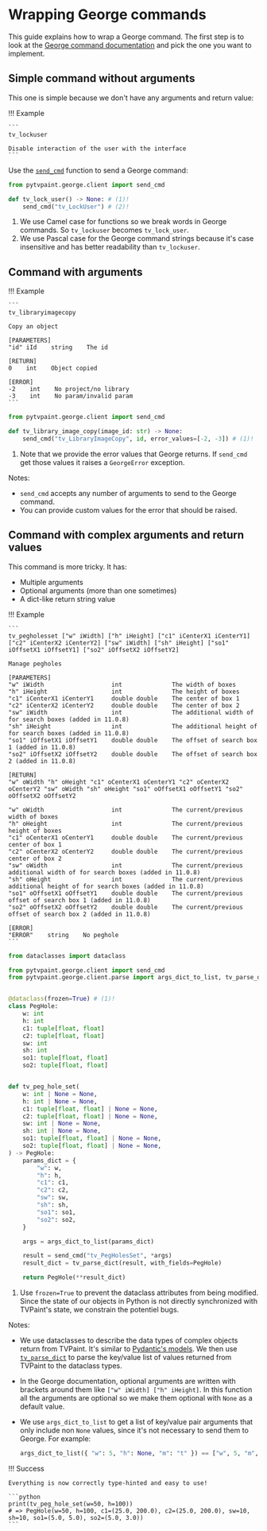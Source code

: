 # Wrapping George commands

This guide explains how to wrap a George command. The first step is to look at the [George command documentation](https://www.tvpaint.com/doc/tvpaint-animation-11/george-commands) and pick the one you want to implement.

## Simple command without arguments

This one is simple because we don't have any arguments and return value:

!!! Example

    ```
    tv_lockuser

    Disable interaction of the user with the interface
    ```

Use the [`send_cmd`](../api/client/communication.md#pytvpaint.george.client.send_cmd) function to send a George command:

```python
from pytvpaint.george.client import send_cmd

def tv_lock_user() -> None: # (1)!
    send_cmd("tv_LockUser") # (2)!
```

1. We use Camel case for functions so we break words in George commands. So `tv_lockuser` becomes `tv_lock_user`.
2. We use Pascal case for the George command strings because it's case insensitive and has better readability than `tv_lockuser`.

## Command with arguments

!!! Example

    ```
    tv_libraryimagecopy

    Copy an object

    [PARAMETERS]
    "id" iId    string    The id

    [RETURN]
    0    int    Object copied

    [ERROR]
    -2    int    No project/no library
    -3    int    No param/invalid param
    ```

```python
from pytvpaint.george.client import send_cmd

def tv_library_image_copy(image_id: str) -> None:
    send_cmd("tv_LibraryImageCopy", id, error_values=[-2, -3]) # (1)!
```

1. Note that we provide the error values that George returns. If `send_cmd` get those values it raises a `GeorgeError` exception.

Notes:

- `send_cmd` accepts any number of arguments to send to the George command.
- You can provide custom values for the error that should be raised.

## Command with complex arguments and return values

This command is more tricky. It has:

- Multiple arguments
- Optional arguments (more than one sometimes)
- A dict-like return string value

!!! Example

    ```
    tv_pegholesset ["w" iWidth] ["h" iHeight] ["c1" iCenterX1 iCenterY1] ["c2" iCenterX2 iCenterY2] ["sw" iWidth] ["sh" iHeight] ["so1" iOffsetX1 iOffsetY1] ["so2" iOffsetX2 iOffsetY2]

    Manage pegholes

    [PARAMETERS]
    "w" iWidth                   int              The width of boxes
    "h" iHeight                  int              The height of boxes
    "c1" iCenterX1 iCenterY1     double double    The center of box 1
    "c2" iCenterX2 iCenterY2     double double    The center of box 2
    "sw" iWidth                  int              The additional width of for search boxes (added in 11.0.8)
    "sh" iHeight                 int              The additional height of for search boxes (added in 11.0.8)
    "so1" iOffsetX1 iOffsetY1    double double    The offset of search box 1 (added in 11.0.8)
    "so2" iOffsetX2 iOffsetY2    double double    The offset of search box 2 (added in 11.0.8)

    [RETURN]
    "w" oWidth "h" oHeight "c1" oCenterX1 oCenterY1 "c2" oCenterX2 oCenterY2 "sw" oWidth "sh" oHeight "so1" oOffsetX1 oOffsetY1 "so2" oOffsetX2 oOffsetY2

    "w" oWidth                   int              The current/previous width of boxes
    "h" oHeight                  int              The current/previous height of boxes
    "c1" oCenterX1 oCenterY1     double double    The current/previous center of box 1
    "c2" oCenterX2 oCenterY2     double double    The current/previous center of box 2
    "sw" oWidth                  int              The current/previous additional width of for search boxes (added in 11.0.8)
    "sh" oHeight                 int              The current/previous additional height of for search boxes (added in 11.0.8)
    "so1" oOffsetX1 oOffsetY1    double double    The current/previous offset of search box 1 (added in 11.0.8)
    "so2" oOffsetX2 oOffsetY2    double double    The current/previous offset of search box 2 (added in 11.0.8)

    [ERROR]
    "ERROR"    string    No peghole
    ```

```python
from dataclasses import dataclass

from pytvpaint.george.client import send_cmd
from pytvpaint.george.client.parse import args_dict_to_list, tv_parse_dict


@dataclass(frozen=True) # (1)!
class PegHole:
    w: int
    h: int
    c1: tuple[float, float]
    c2: tuple[float, float]
    sw: int
    sh: int
    so1: tuple[float, float]
    so2: tuple[float, float]


def tv_peg_hole_set(
    w: int | None = None,
    h: int | None = None,
    c1: tuple[float, float] | None = None,
    c2: tuple[float, float] | None = None,
    sw: int | None = None,
    sh: int | None = None,
    so1: tuple[float, float] | None = None,
    so2: tuple[float, float] | None = None,
) -> PegHole:
    params_dict = {
        "w": w,
        "h": h,
        "c1": c1,
        "c2": c2,
        "sw": sw,
        "sh": sh,
        "so1": so1,
        "so2": so2,
    }

    args = args_dict_to_list(params_dict)

    result = send_cmd("tv_PegHolesSet", *args)
    result_dict = tv_parse_dict(result, with_fields=PegHole)

    return PegHole(**result_dict)
```

1. Use `frozen=True` to prevent the dataclass attributes from being modified. Since the state of our objects in Python is not directly synchronized with TVPaint's state, we constrain the potentiel bugs.

Notes:

- We use dataclasses to describe the data types of complex objects return from TVPaint. It's similar to [Pydantic's models](https://docs.pydantic.dev/latest/concepts/models/). We then use [`tv_parse_dict`](../api/client/parsing.md#pytvpaint.george.client.parse.tv_parse_dict) to parse the key/value list of values returned from TVPaint to the dataclass types.

- In the George documentation, optional arguments are written with brackets around them like `["w" iWidth] ["h" iHeight]`. In this function all the arguments are optional so we make them optional with `None` as a default value.

- We use `args_dict_to_list` to get a list of key/value pair arguments that only include non `None` values, since it's not necessary to send them to George. For example:
  ```python
  args_dict_to_list({ "w": 5, "h": None, "m": "t" }) == ["w", 5, "m", "t"]
  ```

!!! Success

    Everything is now correctly type-hinted and easy to use!

    ```python
    print(tv_peg_hole_set(w=50, h=100))
    # => PegHole(w=50, h=100, c1=(25.0, 200.0), c2=(25.0, 200.0), sw=10, sh=10, so1=(5.0, 5.0), so2=(5.0, 3.0))
    ```
